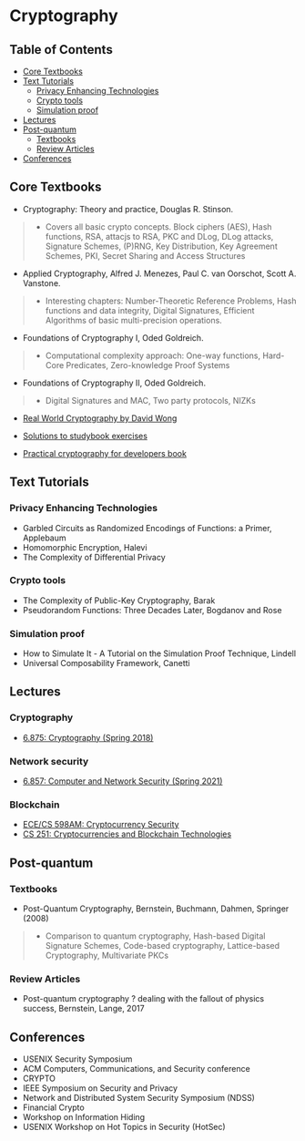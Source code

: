 # Cryptography

## Table of Contents

* [Core Textbooks](#core-textbooks)
* [Text Tutorials](#text-tutorials)
	* [Privacy Enhancing Technologies](#privacy-enhancing-technologies)
	* [Crypto tools](#crypto-tools)
	* [Simulation proof](#simulation-proof)
* [Lectures](#lectures)
* [Post-quantum](#post-quantum)
	* [Textbooks](#textbooks)
	* [Review Articles](#review-articles)
* [Conferences](#conferences)


## Core Textbooks

- Cryptography: Theory and practice, Douglas R. Stinson. 
>- Covers all basic crypto concepts. Block ciphers (AES), Hash functions, RSA, attacjs to RSA, PKC and DLog, DLog attacks, Signature Schemes, (P)RNG, Key Distribution, Key Agreement Schemes, PKI, Secret Sharing and Access Structures

- Applied Cryptography, Alfred J. Menezes, Paul C. van Oorschot, Scott A. Vanstone.
>- Interesting chapters: Number-Theoretic Reference Problems, Hash functions and data integrity, Digital Signatures, Efficient Algorithms of basic multi-precision operations.

- Foundations of Cryptography I, Oded Goldreich. 
>- Computational complexity approach: One-way functions, Hard-Core Predicates, Zero-knowledge Proof Systems

- Foundations of Cryptography II, Oded Goldreich. 
>- Digital Signatures and MAC, Two party protocols, NIZKs

- [Real World Cryptography by David Wong](https://github.com/ZeroKnowledgefm/realworld-cryptography-studygroup)
- [Solutions to studybook exercises](https://github.com/nickmura/rwc-exercises-lessons)

- [Practical cryptography for developers book](https://github.com/nakov/Practical-Cryptography-for-Developers-Book)


## Text Tutorials

### Privacy Enhancing Technologies

- Garbled Circuits as Randomized Encodings of Functions: a Primer, Applebaum
- Homomorphic Encryption, Halevi
- The Complexity of Differential Privacy

### Crypto tools

- The Complexity of Public-Key Cryptography, Barak
- Pseudorandom Functions: Three Decades Later, Bogdanov and Rose

### Simulation proof

- How to Simulate It - A Tutorial on the Simulation Proof Technique, Lindell
- Universal Composability Framework, Canetti


## Lectures

### Cryptography

- [6.875: Cryptography (Spring 2018)](https://www.youtube.com/playlist?list=PL6ogFv-ieghe8MOIcpD6UDtdK-UMHG8oH)

### Network security

- [6.857: Computer and Network Security (Spring 2021)](http://courses.csail.mit.edu/6.857/2021/handouts)

### Blockchain

- [ECE/CS 598AM: Cryptocurrency Security](https://soc1024.ece.illinois.edu/teaching/ece598am/fall2016/)
- [CS 251: Cryptocurrencies and Blockchain Technologies](https://cs251.stanford.edu/)


## Post-quantum

### Textbooks

- Post-Quantum Cryptography, Bernstein, Buchmann, Dahmen, Springer (2008)
>- Comparison to quantum cryptography, Hash-based Digital Signature Schemes, Code-based cryptography, Lattice-based Cryptography, Multivariate PKCs

### Review Articles

- Post-quantum cryptography ? dealing with the fallout of physics success, Bernstein, Lange, 2017

## Conferences


- USENIX Security Symposium
- ACM Computers, Communications, and Security conference
- CRYPTO
- IEEE Symposium on Security and Privacy
- Network and Distributed System Security Symposium (NDSS)
- Financial Crypto
- Workshop on Information Hiding
- USENIX Workshop on Hot Topics in Security (HotSec)


